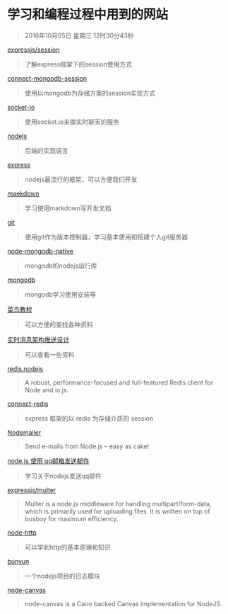 # 学习和编程过程中用到的网站
>2016年10月05日 星期三 12时30分43秒 

[expressjs/session](https://github.com/expressjs/session?_ga=1.167680702.1076416225.1475221740#compatible-session-stores)
>了解express框架下的session使用方式

[connect-mongodb-session](https://www.npmjs.com/package/connect-mongodb-session)
>使用以mongodb为存储方案的session实现方式

[socket-io](http://socket.io/docs/server-api/)
>使用socket.io来做实时聊天的服务

[nodejs](https://nodejs.org/dist/latest-v4.x/docs/api/assert.html)
>后端的实现语言

[express](http://expressjs.com/en/advanced/best-practice-security.html)
>nodejs最流行的框架，可以方便我们开发

[maekdown](https://wastemobile.gitbooks.io/gitbook-chinese/content/format/markdown.html)
>学习使用markdown写开发文档

[git](https://git-scm.com/book/zh/v2/%E8%87%AA%E5%AE%9A%E4%B9%89-Git-%E4%BD%BF%E7%94%A8%E5%BC%BA%E5%88%B6%E7%AD%96%E7%95%A5%E7%9A%84%E4%B8%80%E4%B8%AA%E4%BE%8B%E5%AD%90)
>使用git作为版本控制器，学习基本使用和搭建个人git服务器

[node-mongodb-native](https://mongodb.github.io/node-mongodb-native/2.2/tutorials/crud/)
>mongodb的nodejs运行库

[mongodb](https://docs.mongodb.com/manual/installation/) 
>mongodb学习使用安装等

[菜鸟教程](http://www.runoob.com/mongodb/mongodb-query.html)
>可以方便的查找各种资料

[实时消息架构推送设计](https://www.zhihu.com/question/23015432)
>可以查看一些资料

[redis.nodejs](https://github.com/luin/ioredis)
> A robust, performance-focused and full-featured Redis client for Node and io.js.

[connect-redis](https://www.npmjs.com/package/connect-redis)
> express 框架的以 redis 为存储介质的 session

[Nodemailer](https://github.com/nodemailer/nodemailer)
>Send e-mails from Node.js – easy as cake!

[node.js 使用 qq邮箱发送邮件](http://www.lellansin.com/node-js-%E4%BD%BF%E7%94%A8-qq%E9%82%AE%E7%AE%B1%E5%8F%91%E9%80%81%E9%82%AE%E4%BB%B6.html?replytocom=11125)
>学习关于nodejs发送qq邮件

[expressjs/multer](https://github.com/expressjs/multer)
>Multer is a node.js middleware for handling multipart/form-data, which is primarily used for uploading files. It is written on top of busboy for maximum efficiency.

[node-http](https://github.com/i5ting/node-http)
>可以学到http的基本原理和知识

[bunyun](https://www.npmjs.com/package/bunyan#stream-errors)
>一个nodejs项目的日志模块

[node-canvas](https://github.com/Automattic/node-canvas)
>node-canvas is a Cairo backed Canvas implementation for NodeJS.
